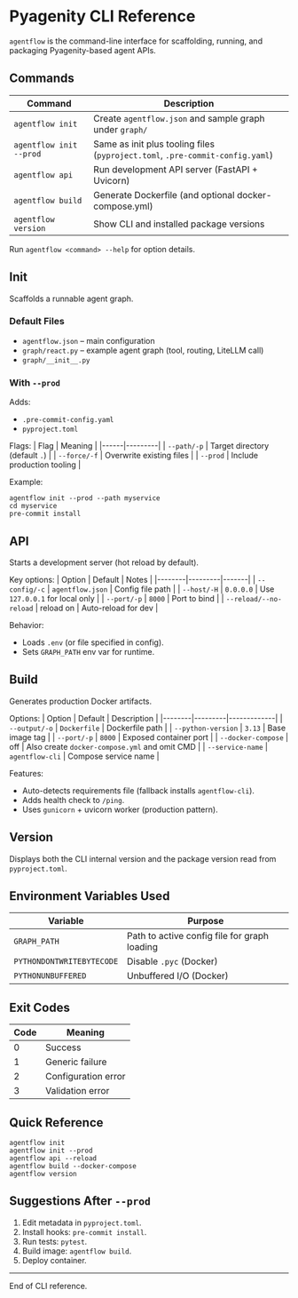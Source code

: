 # Pyagenity CLI Reference

`agentflow` is the command-line interface for scaffolding, running, and packaging Pyagenity-based agent APIs.

## Commands

| Command | Description |
|---------|-------------|
| `agentflow init` | Create `agentflow.json` and sample graph under `graph/` |
| `agentflow init --prod` | Same as init plus tooling files (`pyproject.toml`, `.pre-commit-config.yaml`) |
| `agentflow api` | Run development API server (FastAPI + Uvicorn) |
| `agentflow build` | Generate Dockerfile (and optional docker-compose.yml) |
| `agentflow version` | Show CLI and installed package versions |

Run `agentflow <command> --help` for option details.

## Init
Scaffolds a runnable agent graph.

### Default Files
* `agentflow.json` – main configuration
* `graph/react.py` – example agent graph (tool, routing, LiteLLM call)
* `graph/__init__.py`

### With `--prod`
Adds:
* `.pre-commit-config.yaml`
* `pyproject.toml`

Flags:
| Flag | Meaning |
|------|---------|
| `--path/-p` | Target directory (default `.`) |
| `--force/-f` | Overwrite existing files |
| `--prod` | Include production tooling |

Example:
```
agentflow init --prod --path myservice
cd myservice
pre-commit install
```

## API
Starts a development server (hot reload by default).

Key options:
| Option | Default | Notes |
|--------|---------|-------|
| `--config/-c` | `agentflow.json` | Config file path |
| `--host/-H` | `0.0.0.0` | Use `127.0.0.1` for local only |
| `--port/-p` | `8000` | Port to bind |
| `--reload/--no-reload` | reload on | Auto-reload for dev |

Behavior:
* Loads `.env` (or file specified in config).
* Sets `GRAPH_PATH` env var for runtime.

## Build
Generates production Docker artifacts.

Options:
| Option | Default | Description |
|--------|---------|-------------|
| `--output/-o` | `Dockerfile` | Dockerfile path |
| `--python-version` | `3.13` | Base image tag |
| `--port/-p` | `8000` | Exposed container port |
| `--docker-compose` | off | Also create `docker-compose.yml` and omit CMD |
| `--service-name` | `agentflow-cli` | Compose service name |

Features:
* Auto-detects requirements file (fallback installs `agentflow-cli`).
* Adds health check to `/ping`.
* Uses `gunicorn` + uvicorn worker (production pattern).

## Version
Displays both the CLI internal version and the package version read from `pyproject.toml`.

## Environment Variables Used
| Variable | Purpose |
|----------|---------|
| `GRAPH_PATH` | Path to active config file for graph loading |
| `PYTHONDONTWRITEBYTECODE` | Disable `.pyc` (Docker) |
| `PYTHONUNBUFFERED` | Unbuffered I/O (Docker) |

## Exit Codes
| Code | Meaning |
|------|---------|
| 0 | Success |
| 1 | Generic failure |
| 2 | Configuration error |
| 3 | Validation error |

## Quick Reference
```
agentflow init
agentflow init --prod
agentflow api --reload
agentflow build --docker-compose
agentflow version
```

## Suggestions After `--prod`
1. Edit metadata in `pyproject.toml`.
2. Install hooks: `pre-commit install`.
3. Run tests: `pytest`.
4. Build image: `agentflow build`.
5. Deploy container.

---
End of CLI reference.
